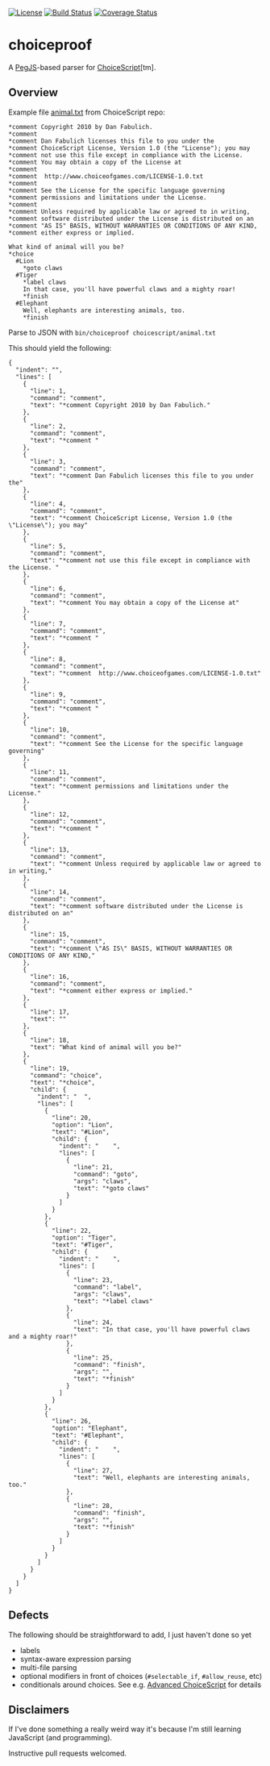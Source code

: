 [![License](https://img.shields.io/badge/License-BSD%203--Clause-blue.svg)](https://opensource.org/licenses/BSD-3-Clause)
[![Build Status](https://travis-ci.org/ihh/choiceproof.svg?branch=master)](https://travis-ci.org/ihh/choiceproof)
[![Coverage Status](https://coveralls.io/repos/github/ihh/choiceproof/badge.svg?branch=master)](https://coveralls.io/github/ihh/choiceproof?branch=master)

# choiceproof

A [PegJS](https://pegjs.org/)-based parser for [ChoiceScript](https://www.choiceofgames.com/make-your-own-games/choicescript-intro/)[tm].

## Overview

Example file [animal.txt](choicescript/animal.txt) from ChoiceScript repo:
~~~~
*comment Copyright 2010 by Dan Fabulich.
*comment 
*comment Dan Fabulich licenses this file to you under the
*comment ChoiceScript License, Version 1.0 (the "License"); you may
*comment not use this file except in compliance with the License. 
*comment You may obtain a copy of the License at
*comment 
*comment  http://www.choiceofgames.com/LICENSE-1.0.txt
*comment 
*comment See the License for the specific language governing
*comment permissions and limitations under the License.
*comment 
*comment Unless required by applicable law or agreed to in writing,
*comment software distributed under the License is distributed on an
*comment "AS IS" BASIS, WITHOUT WARRANTIES OR CONDITIONS OF ANY KIND,
*comment either express or implied.

What kind of animal will you be?
*choice
  #Lion
    *goto claws
  #Tiger
    *label claws
    In that case, you'll have powerful claws and a mighty roar!
    *finish
  #Elephant
    Well, elephants are interesting animals, too.
    *finish
~~~~

Parse to JSON with `bin/choiceproof choicescript/animal.txt`

This should yield the following:

~~~~
{
  "indent": "",
  "lines": [
    {
      "line": 1,
      "command": "comment",
      "text": "*comment Copyright 2010 by Dan Fabulich."
    },
    {
      "line": 2,
      "command": "comment",
      "text": "*comment "
    },
    {
      "line": 3,
      "command": "comment",
      "text": "*comment Dan Fabulich licenses this file to you under the"
    },
    {
      "line": 4,
      "command": "comment",
      "text": "*comment ChoiceScript License, Version 1.0 (the \"License\"); you may"
    },
    {
      "line": 5,
      "command": "comment",
      "text": "*comment not use this file except in compliance with the License. "
    },
    {
      "line": 6,
      "command": "comment",
      "text": "*comment You may obtain a copy of the License at"
    },
    {
      "line": 7,
      "command": "comment",
      "text": "*comment "
    },
    {
      "line": 8,
      "command": "comment",
      "text": "*comment  http://www.choiceofgames.com/LICENSE-1.0.txt"
    },
    {
      "line": 9,
      "command": "comment",
      "text": "*comment "
    },
    {
      "line": 10,
      "command": "comment",
      "text": "*comment See the License for the specific language governing"
    },
    {
      "line": 11,
      "command": "comment",
      "text": "*comment permissions and limitations under the License."
    },
    {
      "line": 12,
      "command": "comment",
      "text": "*comment "
    },
    {
      "line": 13,
      "command": "comment",
      "text": "*comment Unless required by applicable law or agreed to in writing,"
    },
    {
      "line": 14,
      "command": "comment",
      "text": "*comment software distributed under the License is distributed on an"
    },
    {
      "line": 15,
      "command": "comment",
      "text": "*comment \"AS IS\" BASIS, WITHOUT WARRANTIES OR CONDITIONS OF ANY KIND,"
    },
    {
      "line": 16,
      "command": "comment",
      "text": "*comment either express or implied."
    },
    {
      "line": 17,
      "text": ""
    },
    {
      "line": 18,
      "text": "What kind of animal will you be?"
    },
    {
      "line": 19,
      "command": "choice",
      "text": "*choice",
      "child": {
        "indent": "  ",
        "lines": [
          {
            "line": 20,
            "option": "Lion",
            "text": "#Lion",
            "child": {
              "indent": "    ",
              "lines": [
                {
                  "line": 21,
                  "command": "goto",
                  "args": "claws",
                  "text": "*goto claws"
                }
              ]
            }
          },
          {
            "line": 22,
            "option": "Tiger",
            "text": "#Tiger",
            "child": {
              "indent": "    ",
              "lines": [
                {
                  "line": 23,
                  "command": "label",
                  "args": "claws",
                  "text": "*label claws"
                },
                {
                  "line": 24,
                  "text": "In that case, you'll have powerful claws and a mighty roar!"
                },
                {
                  "line": 25,
                  "command": "finish",
                  "args": "",
                  "text": "*finish"
                }
              ]
            }
          },
          {
            "line": 26,
            "option": "Elephant",
            "text": "#Elephant",
            "child": {
              "indent": "    ",
              "lines": [
                {
                  "line": 27,
                  "text": "Well, elephants are interesting animals, too."
                },
                {
                  "line": 28,
                  "command": "finish",
                  "args": "",
                  "text": "*finish"
                }
              ]
            }
          }
        ]
      }
    }
  ]
}
~~~~

## Defects

The following should be straightforward to add, I just haven't done so yet

- labels
- syntax-aware expression parsing
- multi-file parsing
- optional modifiers in front of choices (`#selectable_if`, `#allow_reuse`, etc)
- conditionals around choices. See e.g. [Advanced ChoiceScript](https://www.choiceofgames.com/make-your-own-games/choicescript-advanced/) for details

## Disclaimers

If I've done something a really weird way it's because I'm still learning JavaScript (and programming).

Instructive pull requests welcomed.
